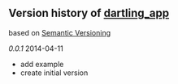 ## Version history of [dartling_app](http://pub.dartlang.org/packages/dartling_app)

based on [Semantic Versioning](http://semver.org/)

*0.0.1* 2014-04-11

+ add example
+ create initial version 

